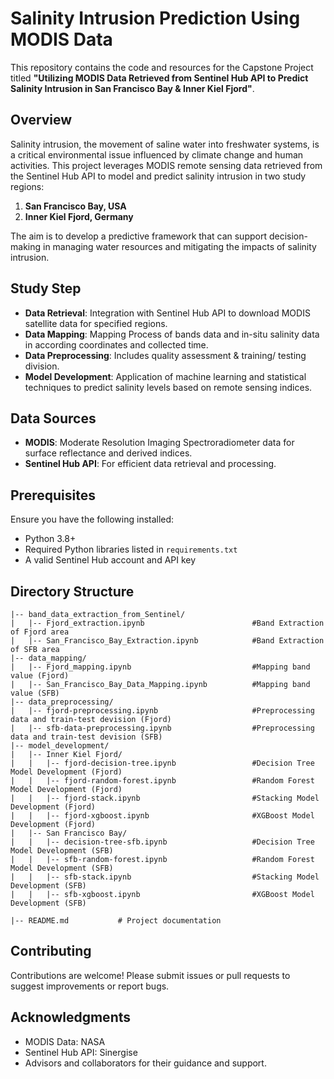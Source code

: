 # Salinity Intrusion Prediction Using MODIS Data

This repository contains the code and resources for the Capstone Project titled **"Utilizing MODIS Data Retrieved from Sentinel Hub API to Predict Salinity Intrusion in San Francisco Bay & Inner Kiel Fjord"**.

## Overview
Salinity intrusion, the movement of saline water into freshwater systems, is a critical environmental issue influenced by climate change and human activities. This project leverages MODIS remote sensing data retrieved from the Sentinel Hub API to model and predict salinity intrusion in two study regions:

1. **San Francisco Bay, USA**
2. **Inner Kiel Fjord, Germany**

The aim is to develop a predictive framework that can support decision-making in managing water resources and mitigating the impacts of salinity intrusion.

## Study Step
- **Data Retrieval**: Integration with Sentinel Hub API to download MODIS satellite data for specified regions.
- **Data Mapping**: Mapping Process of bands data and in-situ salinity data in according coordinates and collected time.
- **Data Preprocessing**: Includes quality assessment & training/ testing division.
- **Model Development**: Application of machine learning and statistical techniques to predict salinity levels based on remote sensing indices.

## Data Sources
- **MODIS**: Moderate Resolution Imaging Spectroradiometer data for surface reflectance and derived indices.
- **Sentinel Hub API**: For efficient data retrieval and processing.

## Prerequisites
Ensure you have the following installed:
- Python 3.8+
- Required Python libraries listed in `requirements.txt`
- A valid Sentinel Hub account and API key

## Directory Structure
```
|-- band_data_extraction_from_Sentinel/               
|   |-- Fjord_extraction.ipynb                        #Band Extraction of Fjord area
|   |-- San_Francisco_Bay_Extraction.ipynb            #Band Extraction of SFB area
|-- data_mapping/
|   |-- Fjord_mapping.ipynb                           #Mapping band value (Fjord)
|   |-- San_Francisco_Bay_Data_Mapping.ipynb          #Mapping band value (SFB)
|-- data_preprocessing/
|   |-- fjord-preprocessing.ipynb                     #Preprocessing data and train-test devision (Fjord)
|   |-- sfb-data-preprocessing.ipynb                  #Preprocessing data and train-test devision (SFB)
|-- model_development/
|   |-- Inner Kiel Fjord/
|   |   |-- fjord-decision-tree.ipynb                 #Decision Tree Model Development (Fjord)
|   |   |-- fjord-random-forest.ipynb                 #Random Forest Model Development (Fjord)
|   |   |-- fjord-stack.ipynb                         #Stacking Model Development (Fjord)
|   |   |-- fjord-xgboost.ipynb                       #XGBoost Model Development (Fjord)
|   |-- San Francisco Bay/
|   |   |-- decision-tree-sfb.ipynb                   #Decision Tree Model Development (SFB)
|   |   |-- sfb-random-forest.ipynb                   #Random Forest Model Development (SFB)
|   |   |-- sfb-stack.ipynb                           #Stacking Model Development (SFB)
|   |   |-- sfb-xgboost.ipynb                         #XGBoost Model Development (SFB)  

|-- README.md           # Project documentation
```

## Contributing
Contributions are welcome! Please submit issues or pull requests to suggest improvements or report bugs.

## Acknowledgments
- MODIS Data: NASA
- Sentinel Hub API: Sinergise
- Advisors and collaborators for their guidance and support.
